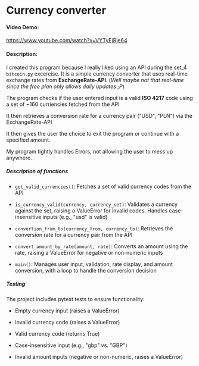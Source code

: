 # Currency converter

#### Video Demo:

<https://www.youtube.com/watch?v=VYTyEjRje64>

#### Description:

I created this program because I really liked using an API during the set_4 `bitcoin.py` excercise. It is a simple currency converter that uses real-time exchange rates from **ExchangeRate-API**. (*Well maybe not that real-time since the free plan only allows daily updates ;P*)

The program checks if the user entered input is a valid **ISO 4217** code using a set of ~160 curriencies fetched from the API

It then retrieves a conversion rate for a currency pair ("USD", "PLN") via the ExchangeRate-API

It then gives the user the choice to exit the program or continue with a specified amount.

My program tightly handles Errors, not allowing the user to mess up anywhere.

##### Description of functions

- `get_valid_currencies()`: Fetches a set of valid currency codes from the API

- `is_currency_valid(currency, currency_set)`: Validates a currency against the set, raising a ValueError for invalid codes. Handles case-insensitive inputs (e.g., "usd" is valid)

- `convertion_from_to(currency_from, currency_to)`: Retrieves the conversion rate for a currency pair from the API

- `convert_amount_by_rate(amount, rate)`: Converts an amount using the rate, raising a ValueError for negative or non-numeric inputs

- `main()`: Manages user input, validation, rate display, and amount conversion, with a loop to handle the conversion decision

##### Testing

The project includes pytest tests to ensure functionality:

- Empty currency input (raises a ValueError)

- Invalid currency code (raises a ValueError)

- Valid currency code (returns True)

- Case-insensitive input (e.g., "gbp" vs. "GBP")

- Invalid amount inputs (negative or non-numeric, raises a ValueError)
